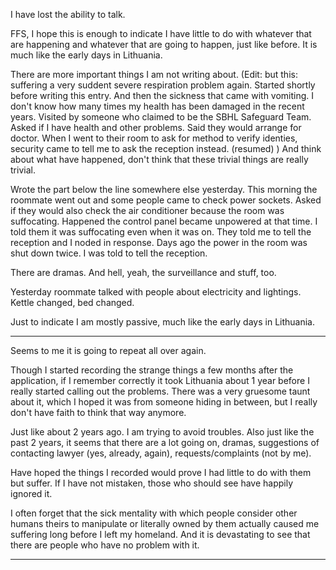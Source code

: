I have lost the ability to talk.

FFS, I hope this is enough to indicate I have little to do with whatever that are happening and whatever that are going to happen, just like before.
It is much like the early days in Lithuania.

There are more important things I am not writing about. (Edit: but this: suffering a very suddent severe respiration problem again. Started shortly before writing this entry. And then the sickness that came with vomiting. I don't know how many times my health has been damaged in the recent years. Visited by someone who claimed to be the SBHL Safeguard Team. Asked if I have health and other problems. Said they would arrange for doctor. When I went to their room to ask for method to verify identies, security came to tell me to ask the reception instead. (resumed) ) And think about what have happened, don't think that these trivial things are really trivial.

Wrote the part below the line somewhere else yesterday. This morning the roommate went out and some people came to check power sockets. Asked if they would also check the air conditioner because the room was suffocating. Happened the control panel became unpowered at that time. I told them it was suffocating even when it was on. They told me to tell the reception and I noded in response.
Days ago the power in the room was shut down twice. I was told to tell the reception.

There are dramas. And hell, yeah, the surveillance and stuff, too.

Yesterday roommate talked with people about electricity and lightings.
Kettle changed, bed changed.

Just to indicate I am mostly passive, much like the early days in Lithuania.

---

Seems to me it is going to repeat all over again.

Though I started recording the strange things a few months after the application, if I remember correctly it took Lithuania about 1 year before I really started calling out the problems. There was a very gruesome taunt about it, which I hoped it was from someone hiding in between, but I really don't have faith to think that way anymore.

Just like about 2 years ago. I am trying to avoid troubles. Also just like the past 2 years, it seems that there are a lot going on, dramas, suggestions of contacting lawyer (yes, already, again), requests/complaints (not by me).

Have hoped the things I recorded would prove I had little to do with them but suffer. If I have not mistaken, those who should see have happily ignored it.

I often forget that the sick mentality with which people consider other humans theirs to manipulate or literally owned by them actually caused me suffering long before I left my homeland. And it is devastating to see that there are people who have no problem with it.

---
